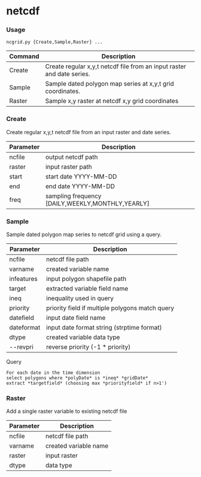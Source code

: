 netcdf
======


### Usage

`ncgrid.py {Create,Sample,Raster} ...`


Command | Description                                                            |
--------|------------------------------------------------------------------------|
Create  | Create regular x,y,t netcdf file from an input raster and date series. |
Sample  | Sample dated polygon map series at x,y,t grid coordinates.             |
Raster  | Sample x,y raster at netcdf x,y grid coordinates                       |


### **Create**

Create regular x,y,t netcdf file from an input raster and date series.

Parameter | Description                                      |
--------- | -------------------------------------------------|
ncfile    | output netcdf path                               |
raster    | input raster path                                |
start     | start date YYYY-MM-DD                            |
end       | end date YYYY-MM-DD                              |
freq      | sampling frequency [DAILY,WEEKLY,MONTHLY,YEARLY] |

### **Sample**

Sample dated polygon map series to netcdf grid using a query. 

Parameter  | Description                                     |
---------- | ------------------------------------------------|
ncfile     | netcdf file path                                |
varname    | created variable name                           |
infeatures | input polygon shapefile path                    |
target     | extracted variable field name                   |
ineq       | inequality used in query                        |
priority   | priority field if multiple polygons match query |
datefield  | input date field name                           |
dateformat | input date format string (strptime format)      |
dtype      | created variable data type                      |
--revpri   | reverse priority (-1 * priority)                |

Query 

    For each date in the time dimension
    select polygons where *polyDate* is *ineq* *gridDate*
    extract *targetfield* (choosing max *priorityfield* if n>1')
    
### **Raster**

Add a single raster variable to existing netcdf file

Parameter| Description           |
-------- | ----------------------|
ncfile   | netcdf file path      | 
varname  | created variable name |
raster   | input raster          |
dtype    | data type             |
